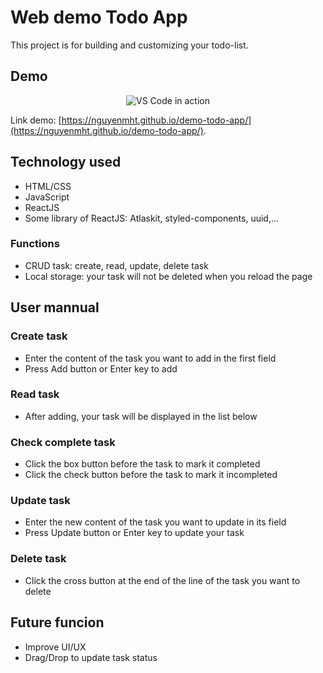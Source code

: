 # Web demo Todo App

This project is for building and customizing your todo-list.

## Demo
<p align="center">
  <img alt="VS Code in action" src="./image/ScreenShot.png">
</p>

Link demo: [https://nguyenmht.github.io/demo-todo-app/](https://nguyenmht.github.io/demo-todo-app/).

## Technology used 

- HTML/CSS
- JavaScript
- ReactJS
- Some library of ReactJS: Atlaskit, styled-components, uuid,...

### Functions

- CRUD task: create, read, update, delete task
- Local storage: your task will not be deleted when you reload the page

## User mannual
### Create task
- Enter the content of the task you want to add in the first field
- Press Add button or Enter key to add

### Read task
- After adding, your task will be displayed in the list below

### Check complete task
- Click the box button before the task to mark it completed
- Click the check button before the task to mark it incompleted

### Update task
- Enter the new content of the task you want to update in its field
- Press Update button or Enter key to update your task

### Delete task
- Click the cross button at the end of the line of the task you want to delete

## Future funcion
- Improve UI/UX
- Drag/Drop to update task status

